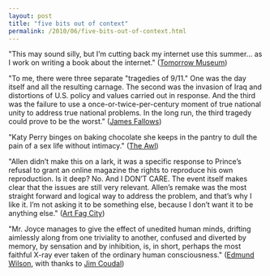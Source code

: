 ```yaml
---
layout: post
title: "five bits out of context"
permalink: /2010/06/five-bits-out-of-context.html
---
```


<p>"This may sound silly, but I’m cutting back my internet use this summer… as I work on writing a book about the internet." (<a href="http://tomorrowmuseum.com/2010/06/16/slow-blogging/">Tomorrow Museum</a>)</p>

<p>"To me, there were three separate "tragedies of 9/11." One was the day itself and all the resulting carnage. The second was the invasion of Iraq and distortions of U.S. policy and values carried out in response. And the third was the failure to use a once-or-twice-per-century moment of true national unity to address true national problems. In the long run, the third tragedy could prove to be the worst." (<a href="http://www.theatlantic.com/politics/archive/2010/06/the-oval-office-speech-seen-from-beijing/58219/">James Fallows</a>)</p>

<p>"Katy Perry binges on baking chocolate she keeps in the pantry to dull the pain of a sex life without intimacy." (<a href="http://www.theawl.com/2010/06/listicle-without-commentary-sexual-innuendoes-having-to-do-with-candy-that-were-omitted-for-time-from-katy-perrys-california-gurls-video">The Awl</a>)</p>

<p>"Allen didn’t make this on a lark, it was a specific response to Prince’s refusal to grant an online magazine the rights to reproduce his own reproduction. Is it deep? No. And I DON’T CARE. The event itself makes clear that the issues are still very relevant. Allen’s remake was the most straight forward and logical way to address the problem, and that’s why I like it. I’m not asking it to be something else, because I don’t want it to be anything else." (<a href="http://www.artfagcity.com/2010/06/15/the-great-debate-the-value-of-greg-allens-untitled-300-x-404/">Art Fag City</a>)</p>

<p>"Mr. Joyce manages to give the effect of unedited human minds, drifting aimlessly along from one triviality to another, confused and diverted by memory, by sensation and by inhibition, is, in short, perhaps the most faithful X-ray ever taken of the ordinary human consciousness." (<a href="http://www.powells.com/review/2002_07_11.html">Edmund Wilson</a>, with thanks to <a href="http://coudal.com/archives/2010/06/told_the_whole.php?utm_source=feedburner&amp;utm_medium=feed&amp;utm_campaign=Feed:+CoudalFreshSignals+(Coudal:+Fresh+Signals)">Jim Coudal</a>)</p>



